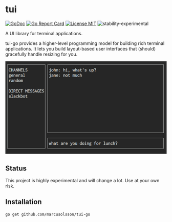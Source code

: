 # tui

[![GoDoc](https://img.shields.io/badge/godoc-reference-blue.svg?style=flat)](https://godoc.org/github.com/marcusolsson/tui-go)
[![Go Report Card](https://goreportcard.com/badge/github.com/marcusolsson/tui-go)](https://goreportcard.com/report/github.com/marcusolsson/tui-go)
[![License MIT](https://img.shields.io/badge/license-MIT-lightgrey.svg?style=flat)](LICENSE)
![stability-experimental](https://img.shields.io/badge/stability-experimental-red.svg)

A UI library for terminal applications.

tui-go provides a higher-level programming model for building rich terminal
applications. It lets you build layout-based user interfaces that (should)
gracefully handle resizing for you.

![Example](docs/example.png)

## Status

This project is highly experimental and will change a lot. Use at your own risk.

## Installation

```
go get github.com/marcusolsson/tui-go
```
